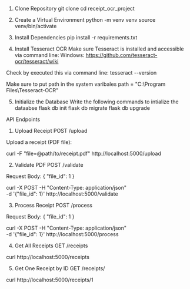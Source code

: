 1. Clone Repository
git clone <your-repo-url>
cd receipt_ocr_project


2. Create a Virtual Environment
python -m venv venv
source venv/bin/activate


3. Install Dependencies
pip install -r requirements.txt


4. Install Tesseract OCR
Make sure Tesseract is installed and accessible via command line:
Windows: https://github.com/tesseract-ocr/tesseract/wiki

Check by executed this via command line:
tesseract --version

Make sure to put path in the system varibales
path = "C:\Program Files\Tesseract-OCR"


5. Initialize the Database
Write the following commands to intialize the dataabse
flask db init
flask db migrate
flask db upgrade


API Endpoints
1. Upload Receipt
POST /upload

Upload a receipt (PDF file):

curl -F "file=@path/to/receipt.pdf" http://localhost:5000/upload


2. Validate PDF
POST /validate

Request Body:
{
  "file_id": 1
}

curl -X POST -H "Content-Type: application/json" \
  -d '{"file_id": 1}' http://localhost:5000/validate


3. Process Receipt
POST /process

Request Body:
{
  "file_id": 1
}

curl -X POST -H "Content-Type: application/json" \
  -d '{"file_id": 1}' http://localhost:5000/process


4. Get All Receipts
GET /receipts

curl http://localhost:5000/receipts


5. Get One Receipt by ID
GET /receipts/<id>

curl http://localhost:5000/receipts/1
